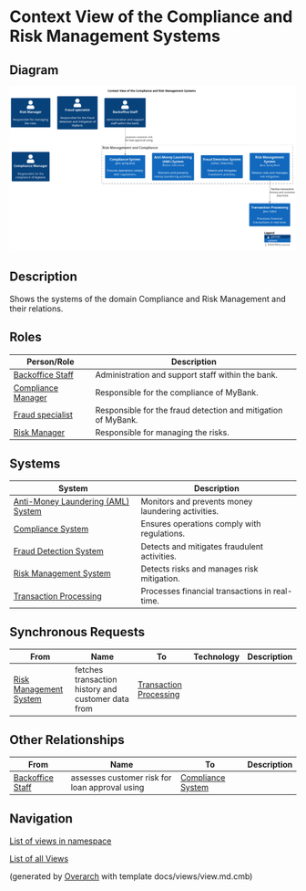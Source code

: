 # Context View of the Compliance and Risk Management Systems

## Diagram
![Context View of the Compliance and Risk Management Systems](../../mybank/compliance/context-view.png)

## Description
Shows the systems of the domain Compliance and Risk Management and their relations.

## Roles
| Person/Role | Description |
|---|---|
| [Backoffice Staff](../../mybank/core-banking/backoffice-staff.md)| Administration and support staff within the bank. |
| [Compliance Manager](../../mybank/compliance/compliance-manager.md)| Responsible for the compliance of MyBank. |
| [Fraud specialist](../../mybank/compliance/fraud-specialist.md)| Responsible for the fraud detection and mitigation of MyBank. |
| [Risk Manager](../../mybank/compliance/risk-manager.md)| Responsible for managing the risks. |

## Systems
| System | Description |
|---|---|
| [Anti-Money Laundering (AML) System](../../mybank/compliance/aml-system.md)| Monitors and prevents money laundering activities. |
| [Compliance System](../../mybank/compliance/compliance-system.md)| Ensures operations comply with regulations. |
| [Fraud Detection System](../../mybank/compliance/fraud-detection-system.md)| Detects and mitigates fraudulent activities. |
| [Risk Management System](../../mybank/compliance/risk-management-system.md)| Detects risks and manages risk mitigation. |
| [Transaction Processing](../../mybank/core-banking/transaction-processing-system.md)| Processes financial transactions in real-time. |

## Synchronous Requests
| From | Name | To | Technology | Description |
|---|---|---|---|---|
| [Risk Management System](../../mybank/compliance/risk-management-system.md) | fetches transaction history and customer data from | [Transaction Processing](../../mybank/core-banking/transaction-processing-system.md) |  |  |

## Other Relationships
| From | Name | To | Description |
|---|---|---|---|
| [Backoffice Staff](../../mybank/core-banking/backoffice-staff.md) | assesses customer risk for loan approval using | [Compliance System](../../mybank/compliance/compliance-system.md) |  |

## Navigation
[List of views in namespace](./views-in-namespace.md)

[List of all Views](../../views.md)


(generated by [Overarch](https://github.com/soulspace-org/overarch) with template docs/views/view.md.cmb)

